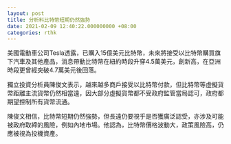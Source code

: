 ```yaml
---
layout: post
title: 分析料比特幣短期仍然強勢
date: 2021-02-09 12:40:22.000000000 +08:00
categories: rthk
---
```


美國電動車公司Tesla透露，已購入15億美元比特幣，未來將接受以比特幣購買旗下汽車及其他產品，消息帶動比特幣在紐約時段升穿4.5萬美元，創新高，在亞洲時段更曾經突破4.7萬美元後回落。

獨立投資分析員陳俊文表示，越來越多商戶接受以比特幣付款，但比特幣等虛擬貨幣距離主流貨幣仍然相當遠，因大部分虛擬貨幣都不受政府監管當局認可，政府都期望控制所有貨幣流通。

陳俊文相信，比特幣短期仍然強勢，但長遠仍要視乎是否獲廣泛認受，亦涉及可能被政府取締的風險，例如內地市場。他認為，比特幣價格波動大，政策風險高，仍應被視為投機資產。
